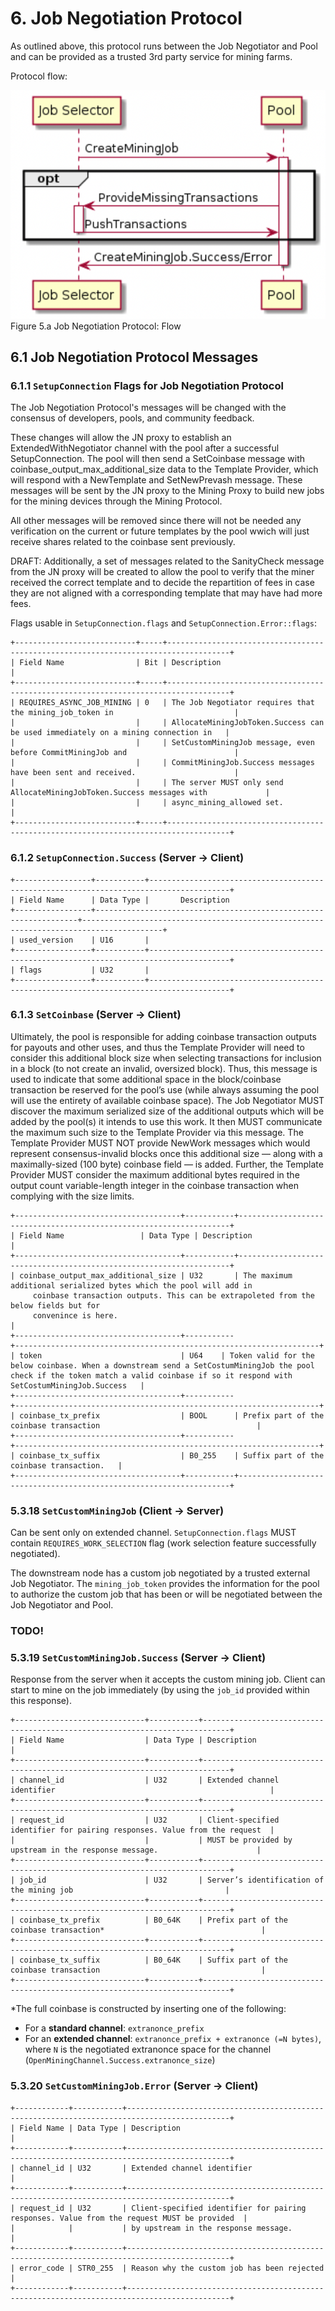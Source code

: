 # 6. Job Negotiation Protocol
As outlined above, this protocol runs between the Job Negotiator and Pool and can be provided as a trusted 3rd party service for mining farms.

Protocol flow:

![5.a-Job-Negotiation-Protocol-Flow](./img/5.a-Job-Negotiation-Protocol-Flow.png)  
Figure 5.a Job Negotiation Protocol: Flow


## 6.1 Job Negotiation Protocol Messages


### 6.1.1 `SetupConnection` Flags for Job Negotiation Protocol

The Job Negotiation Protocol's messages will be changed with the consensus of developers, pools, and community feedback. 

These changes will allow the JN proxy to establish an ExtendedWithNegotiator channel with the pool after a successful SetupConnection. The pool will then send a SetCoinbase message with coinbase_output_max_additional_size data to the Template Provider, which will respond with a NewTemplate and SetNewPrevash message. 
These messages will be sent by the JN proxy to the Mining Proxy to build new jobs for the mining devices through the Mining Protocol. 

All other messages will be removed since there will not be needed any verification on the current or future templates by the pool wwich will just receive shares related to the coinbase sent previously.

DRAFT: Additionally, a set of messages related to the SanityCheck message from the JN proxy will be created to allow the pool to verify that the miner received the correct template and to decide the repartition of fees in case they are not aligned with a corresponding template that may have had more fees.

Flags usable in `SetupConnection.flags` and `SetupConnection.Error::flags`:

```
+---------------------------+-----+------------------------------------------------------------------------------------+
| Field Name                | Bit | Description                                                                        |
+---------------------------+-----+------------------------------------------------------------------------------------+
| REQUIRES_ASYNC_JOB_MINING | 0   | The Job Negotiator requires that the mining_job_token in                           |
|                           |     | AllocateMiningJobToken.Success can be used immediately on a mining connection in   |
|                           |     | SetCustomMiningJob message, even before CommitMiningJob and                        |
|                           |     | CommitMiningJob.Success messages have been sent and received.                      |
|                           |     | The server MUST only send AllocateMiningJobToken.Success messages with             |
|                           |     | async_mining_allowed set.                                                          |
+---------------------------+-----+------------------------------------------------------------------------------------+
```

### 6.1.2 `SetupConnection.Success` (Server -> Client)

```
+-----------------+-----------+----------------------------------------------------------------------------------------+
| Field Name      | Data Type |       Description                                                                            
+-----------------+------------------------------------------------------------------+----------------------------------------------------------------------------------------+
| used_version    | U16       |    
+-----------------+-----------+----------------------------------------------------------------------------------------+
| flags           | U32       |                                                        
+-----------------+-----------+----------------------------------------------------------------------------------------+
```
### 6.1.3 `SetCoinbase` (Server -> Client)
 Ultimately, the pool is responsible for adding coinbase transaction outputs for payouts and
 other uses, and thus the Template Provider will need to consider this additional block size
 when selecting transactions for inclusion in a block (to not create an invalid, oversized block).
 Thus, this message is used to indicate that some additional space in the block/coinbase
 transaction be reserved for the pool’s use (while always assuming the pool will use the entirety
 of available coinbase space).
 The Job Negotiator MUST discover the maximum serialized size of the additional outputs which
 will be added by the pool(s) it intends to use this work. It then MUST communicate the
 maximum such size to the Template Provider via this message. The Template Provider MUST
 NOT provide NewWork messages which would represent consensus-invalid blocks once this
 additional size — along with a maximally-sized (100 byte) coinbase field — is added. Further,
 the Template Provider MUST consider the maximum additional bytes required in the output
 count variable-length integer in the coinbase transaction when complying with the size limits.
```
+-------------------------------------+-----------+--------------------------------------------------------------------+
| Field Name                 | Data Type | Description                                                        |
+-------------------------------------+-----------+--------------------------------------------------------------------+
| coinbase_output_max_additional_size | U32       | The maximum additional serialized bytes which the pool will add in
     coinbase transaction outputs. This can be extrapoleted from the below fields but for
     convenince is here.                                                       |
+-------------------------------------+-----------
+--------------------------------------------------------------------+
| token                               | U64    | Token valid for the below coinbase. When a downstream send a SetCostumMiningJob the pool check if the token match a valid coinbase if so it respond with SetCostumMiningJob.Success   |
+-------------------------------------+-----------
+--------------------------------------------------------------------+
| coinbase_tx_prefix                  | BOOL      | Prefix part of the coinbase transaction                                   |
+-------------------------------------+-----------
+--------------------------------------------------------------------+
| coinbase_tx_suffix                  | B0_255    | Suffix part of the coinbase transaction.   |
+-------------------------------------+-----------+--------------------------------------------------------------------+
```
### 5.3.18 `SetCustomMiningJob` (Client -> Server)
Can be sent only on extended channel.
`SetupConnection.flags` MUST contain `REQUIRES_WORK_SELECTION` flag (work selection feature successfully negotiated).

The downstream node has a custom job negotiated by a trusted external Job Negotiator.
The `mining_job_token` provides the information for the pool to authorize the custom job that has been or will be negotiated between the Job Negotiator and Pool.

###  TODO!

### 5.3.19 `SetCustomMiningJob.Success` (Server -> Client)
Response from the server when it accepts the custom mining job.
Client can start to mine on the job immediately (by using the `job_id` provided within this response).

```
+-----------------------------+-----------+----------------------------------------------------------------------------+
| Field Name                  | Data Type | Description                                                                |
+-----------------------------+-----------+----------------------------------------------------------------------------+
| channel_id                  | U32       | Extended channel identifier                                                |
+-----------------------------+-----------+----------------------------------------------------------------------------+
| request_id                  | U32       | Client-specified identifier for pairing responses. Value from the request  |
|                             |           | MUST be provided by upstream in the response message.                      |
+-----------------------------+-----------+----------------------------------------------------------------------------+
| job_id                      | U32       | Server’s identification of the mining job                                  |
+-----------------------------+-----------+----------------------------------------------------------------------------+
| coinbase_tx_prefix          | B0_64K    | Prefix part of the coinbase transaction*                                   |
+-----------------------------+-----------+----------------------------------------------------------------------------+
| coinbase_tx_suffix          | B0_64K    | Suffix part of the coinbase transaction                                    |
+-----------------------------+-----------+----------------------------------------------------------------------------+
```
\*The full coinbase is constructed by inserting one of the following:

- For a **standard channel**: `extranonce_prefix`
- For an **extended channel**: `extranonce_prefix + extranonce (=N bytes)`, where `N` is the negotiated extranonce space for the channel (`OpenMiningChannel.Success.extranonce_size`)

### 5.3.20 `SetCustomMiningJob.Error` (Server -> Client)
```
+------------+-----------+---------------------------------------------------------------------------------------------+
| Field Name | Data Type | Description                                                                                 |
+------------+-----------+---------------------------------------------------------------------------------------------+
| channel_id | U32       | Extended channel identifier                                                                 |
+------------+-----------+---------------------------------------------------------------------------------------------+
| request_id | U32       | Client-specified identifier for pairing responses. Value from the request MUST be provided  |
|            |           | by upstream in the response message.                                                        |
+------------+-----------+---------------------------------------------------------------------------------------------+
| error_code | STR0_255  | Reason why the custom job has been rejected                                                 |
+------------+-----------+---------------------------------------------------------------------------------------------+
```
